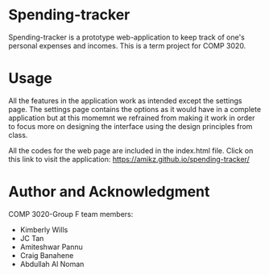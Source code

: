 # Spending-tracker
Spending-tracker is a prototype web-application to keep track of one's personal expenses and incomes. This is a term project for COMP 3020.

# Usage
All the features in the application work as intended except the settings page. The settings page contains the options as it would have in a complete application but at this momemnt we refrained from making it work in order to focus more on designing the interface using the design principles from class. 

All the codes for the web page are included in the index.html file. Click on this link to visit the application: https://amikz.github.io/spending-tracker/

# Author and Acknowledgment 
COMP 3020-Group F team members:
- Kimberly Wills
- JC Tan
- Amiteshwar Pannu  
- Craig Banahene
- Abdullah Al Noman
